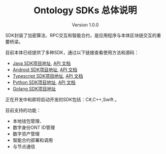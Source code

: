 

<h1 align="center">Ontology SDKs 总体说明</h1>
<p align="center" class="version">Version 1.0.0 </p>


SDK封装了加密算法、RPC交互和智能合约，是应用程序与本体区块链交互的重要桥梁。

目前本体已经提供了多种SDK，通过以下链接查看使用方法和源码：
* [Java SDK项目地址](https://github.com/ontio/ontology-java-sdk), [API 文档](https://apidoc.ont.io/javasdk/)
* [Android SDK项目地址](https://github.com/ontio-community/ontology-andriod-sdk), [API 文档](https://apidoc.ont.io/javasdk/)
* [Typescript SDK项目地址](https://github.com/ontio/ontology-ts-sdk), [API 文档](https://apidoc.ont.io/tssdk/)
* [Python SDK项目地址](https://github.com/ontio/ontology-python-sdk), [API 文档](https://apidoc.ont.io/pythonsdk/)
* [Golang SDK项目地址](https://github.com/ontio/ontology-go-sdk)
 
 正在开发中和即将启动开发的SDK包括：C#,C++,Swift 。

目前支持的功能：

* 本地钱包管理、
* 数字身份ONT ID管理
* 数字资产管理
* 智能合约部署和调用
* 与节点通信


